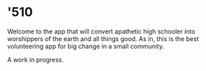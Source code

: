 # '510 
Welcome to the app that will convert apathetic high schooler into worshippers of the earth and all things good. As in, this is the best volunteering app for big change in a small community.

A work in progress.
